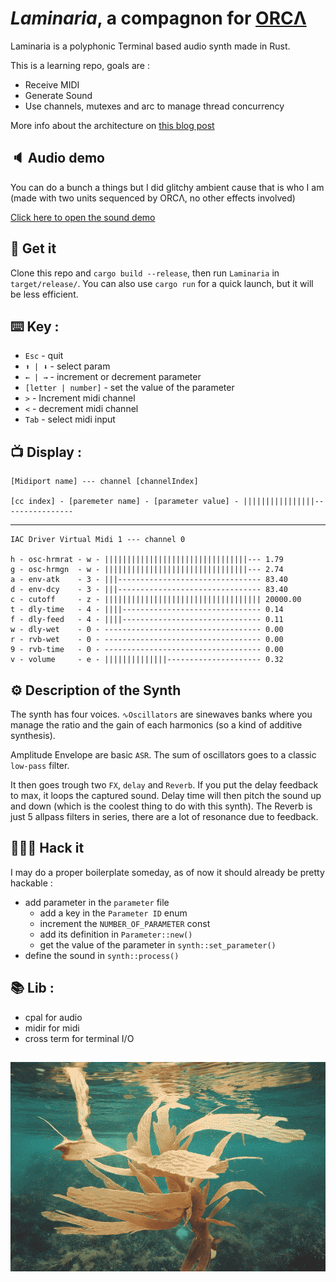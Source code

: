 # *Laminaria*, a compagnon for [ORCΛ](https://github.com/hundredrabbits/Orca)

Laminaria is a polyphonic Terminal based audio synth made in Rust.

This is a learning repo, goals are :
 - Receive MIDI
 - Generate Sound
 - Use channels, mutexes and arc to manage thread concurrency 

More info about the architecture on [this blog post](https://lndf.fr/Projects/Laminaria/Laminaria.html)

## 🔈 Audio demo
You can do a bunch a things but I did glitchy ambient cause that is who I am (made with two units sequenced by ORCΛ, no other effects involved)

[Click here to open the sound demo](https://lndf.fr/Media/Laminaria-sounddemo.mp3)

## 🛒 Get it

Clone this repo and `cargo build --release`, then run `Laminaria` in `target/release/`.
You can also use `cargo run` for a quick launch, but it will be less efficient.

## ⌨️ Key :
- `Esc` - quit
- `⬆ | ⬇` - select param
- `← | →` - increment or decrement parameter
- `[letter | number]` - set the value of the parameter
- `>` - Increment midi channel
- `<` - decrement midi channel
- `Tab` - select midi input

## 📺 Display :

```
[Midiport name] --- channel [channelIndex]

[cc index] - [paremeter name] - [parameter value] - ||||||||||||||||----------------
```

---

```
IAC Driver Virtual Midi 1 --- channel 0

h - osc-hrmrat - w - ||||||||||||||||||||||||||||||||--- 1.79
g - osc-hrmgn  - w - ||||||||||||||||||||||||||||||||--- 2.74
a - env-atk    - 3 - |||-------------------------------- 83.40
d - env-dcy    - 3 - |||-------------------------------- 83.40
c - cutoff     - z - ||||||||||||||||||||||||||||||||||| 20000.00
t - dly-time   - 4 - ||||------------------------------- 0.14
f - dly-feed   - 4 - ||||------------------------------- 0.11
w - dly-wet    - 0 - ----------------------------------- 0.00
r - rvb-wet    - 0 - ----------------------------------- 0.00
9 - rvb-time   - 0 - ----------------------------------- 0.00
v - volume     - e - ||||||||||||||--------------------- 0.32
```

## ⚙️ Description of the Synth

The synth has four voices. `∿Oscillators` are sinewaves banks where you manage the ratio and the gain of each harmonics (so a kind of additive synthesis). 

Amplitude Envelope are basic `ASR`. The sum of oscillators goes to a classic `low-pass` filter.

It then goes trough two `FX`, `delay` and `Reverb`. If you put the delay feedback to max, it loops the captured sound. Delay time will then pitch the sound up and down (which is the coolest thing to do with this synth).
The Reverb is just 5 allpass filters in series, there are a lot of resonance due to feedback.

## 👩🏿‍💻 Hack it

I may do a proper boilerplate someday, as of now it should already be pretty hackable :
- add parameter in the `parameter` file
  - add a key in the `Parameter ID` enum
  - increment the `NUMBER_OF_PARAMETER` const
  - add its definition in `Parameter::new()`
  - get the value of the parameter in `synth::set_parameter()`
- define the sound in `synth::process()`

## 📚 Lib :
- cpal for audio
- midir for midi
- cross term for terminal I/O

##
![picture](/Laminaria.jpg)